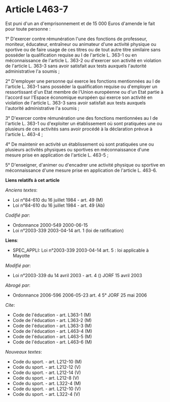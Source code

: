 # Article L463-7

Est puni d'un an d'emprisonnement et de 15 000 Euros d'amende le fait pour toute personne :

1° D'exercer contre rémunération l'une des fonctions de professeur, moniteur, éducateur, entraîneur ou animateur d'une
activité physique ou sportive ou de faire usage de ces titres ou de tout autre titre similaire sans posséder la qualification
requise au I de l'article L. 363-1 ou en méconnaissance de l'article L. 363-2 ou d'exercer son activité en violation de
l'article L. 363-3 sans avoir satisfait aux tests auxquels l'autorité administrative l'a soumis ;

2° D'employer une personne qui exerce les fonctions mentionnées au I de l'article L. 363-1 sans posséder la qualification
requise ou d'employer un ressortissant d'un Etat membre de l'Union européenne ou d'un Etat partie à l'accord sur l'Espace
économique européen qui exerce son activité en violation de l'article L. 363-3 sans avoir satisfait aux tests auxquels
l'autorité administrative l'a soumis ;

3° D'exercer contre rémunération une des fonctions mentionnées au I de l'article L. 363-1 ou d'exploiter un établissement où
sont pratiquées une ou plusieurs de ces activités sans avoir procédé à la déclaration prévue à l'article L. 463-4 ;

4° De maintenir en activité un établissement où sont pratiquées une ou plusieurs activités physiques ou sportives en
méconnaissance d'une mesure prise en application de l'article L. 463-5 ;

5° D'enseigner, d'animer ou d'encadrer une activité physique ou sportive en méconnaissance d'une mesure prise en application
de l'article L. 463-6.

**Liens relatifs à cet article**

_Anciens textes_:

  - Loi n°84-610 du 16 juillet 1984 - art. 49 (M)
  - Loi n°84-610 du 16 juillet 1984 - art. 49 (Ab)

_Codifié par_:

  - Ordonnance 2000-549 2000-06-15
  - Loi n°2003-339 2003-04-14 art. 1 (loi de ratification)

**Liens**:

  - SPEC_APPLI: Loi n°2003-339 2003-04-14 art. 5 : loi applicable à Mayotte

_Modifié par_:

  - Loi n°2003-339 du 14 avril 2003 - art. 4 () JORF 15 avril 2003

_Abrogé par_:

  - Ordonnance 2006-596 2006-05-23 art. 4 5° JORF 25 mai 2006

_Cite_:

  - Code de l'éducation - art. L363-1 (M)
  - Code de l'éducation - art. L363-2 (M)
  - Code de l'éducation - art. L363-3 (M)
  - Code de l'éducation - art. L463-4 (M)
  - Code de l'éducation - art. L463-5 (M)
  - Code de l'éducation - art. L463-6 (M)

_Nouveaux textes_:

  - Code du sport. - art. L212-10 (M)
  - Code du sport. - art. L212-12 (V)
  - Code du sport. - art. L212-14 (V)
  - Code du sport. - art. L212-8 (V)
  - Code du sport. - art. L322-4 (M)
  - Code du sport. - art. L212-10 (V)
  - Code du sport. - art. L322-4 (V)
